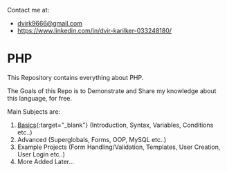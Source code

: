 Contact me at:
- dvirk9666@gmail.com
- https://www.linkedin.com/in/dvir-karilker-033248180/

# PHP
This Repository contains everything about PHP.

The Goals of this Repo is to Demonstrate and Share my knowledge about this language, for free.

Main Subjects are:
1. [Basics](https://github.com/dvir-karilker/PHP/tree/main/Basics){:target="_blank"} (Introduction, Syntax, Variables, Conditions etc..)
2. Advanced (Superglobals, Forms, OOP, MySQL etc..)
3. Example Projects (Form Handling/Validation, Templates, User Creation, User Login etc..)
4. More Added Later...

